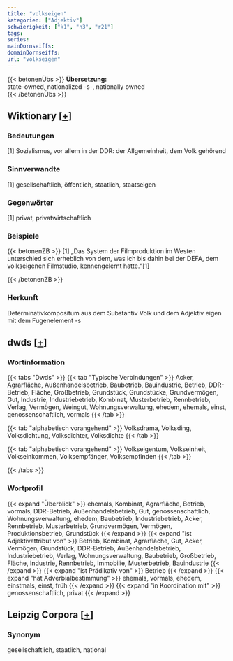 ```yaml
---
title: "volkseigen"
kategorien: ["Adjektiv"]
schwierigkeit: ["k1", "h3", "r21"]
tags:
series:
mainDornseiffs:
domainDornseiffs:
url: "volkseigen"
---
```


{{< betonenÜbs >}}
**Übersetzung:**  
state-owned, nationalized -s-, nationally owned  
{{< /betonenÜbs >}}

## Wiktionary [[+](https://de.wiktionary.org/wiki/volkseigen)]

### Bedeutungen
[1] Sozialismus, vor allem in der DDR: der Allgemeinheit, dem Volk gehörend  

### Sinnverwandte
[1] gesellschaftlich, öffentlich, staatlich, staatseigen  

### Gegenwörter
[1] privat, privatwirtschaftlich  

### Beispiele
{{< betonenZB >}}
[1] „Das System der Filmproduktion im Westen unterschied sich erheblich von dem, was ich bis dahin bei der DEFA, dem volkseigenen Filmstudio, kennengelernt hatte.“[1]  

{{< /betonenZB >}}
### Herkunft
Determinativkompositum aus dem Substantiv Volk und dem Adjektiv eigen mit dem Fugenelement -s  



## dwds [[+](https://www.dwds.de/wb/volkseigen)]

### Wortinformation
{{< tabs "Dwds" >}}
{{< tab "Typische Verbindungen" >}}
Acker, Agrarfläche, Außenhandelsbetrieb, Baubetrieb, Bauindustrie, Betrieb, DDR-Betrieb, Fläche, Großbetrieb, Grundstück, Grundstücke, Grundvermögen, Gut, Industrie, Industriebetrieb, Kombinat, Musterbetrieb, Rennbetrieb, Verlag, Vermögen, Weingut, Wohnungsverwaltung, ehedem, ehemals, einst, genossenschaftlich, vormals
{{< /tab >}}

{{< tab "alphabetisch vorangehend" >}}
Volksdrama, Volksding, Volksdichtung, Volksdichter, Volksdichte
{{< /tab >}}

{{< tab "alphabetisch vorangehend" >}}
Volkseigentum, Volkseinheit, Volkseinkommen, Volksempfänger, Volksempfinden
{{< /tab >}}

{{< /tabs >}}

### Wortprofil
{{< expand "Überblick" >}} ehemals, Kombinat, Agrarfläche, Betrieb, vormals, DDR-Betrieb, Außenhandelsbetrieb, Gut, genossenschaftlich, Wohnungsverwaltung, ehedem, Baubetrieb, Industriebetrieb, Acker, Rennbetrieb, Musterbetrieb, Grundvermögen, Vermögen, Produktionsbetrieb, Grundstück {{< /expand >}}
{{< expand "ist Adjektivattribut von" >}} Betrieb, Kombinat, Agrarfläche, Gut, Acker, Vermögen, Grundstück, DDR-Betrieb, Außenhandelsbetrieb, Industriebetrieb, Verlag, Wohnungsverwaltung, Baubetrieb, Großbetrieb, Fläche, Industrie, Rennbetrieb, Immobilie, Musterbetrieb, Bauindustrie {{< /expand >}}
{{< expand "ist Prädikativ von" >}} Betrieb {{< /expand >}}
{{< expand "hat Adverbialbestimmung" >}} ehemals, vormals, ehedem, einstmals, einst, früh {{< /expand >}}
{{< expand "in Koordination mit" >}} genossenschaftlich, privat {{< /expand >}}

## Leipzig Corpora [[+](https://corpora.uni-leipzig.de/en/res?word=volkseigen&corpusId=deu_newscrawl-public_2018)]


### Synonym
gesellschaftlich, staatlich, national

